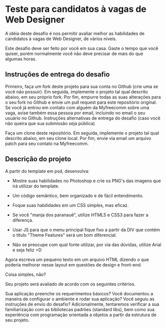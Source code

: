 
Teste para candidatos à vagas de Web Designer
=======================================

A idéia deste desafio é nos permitir avaliar melhor as habilidades de candidatos à vagas de Web Designer, de vários níveis.

Este desafio deve ser feito por você em sua casa. Gaste o tempo que você quiser, porém normalmente você não deve precisar de mais do que algumas horas.

## Instruções de entrega do desafio

Primeiro, faça um fork deste projeto para sua conta no Github (crie uma se você não possuir).
Em seguida, implemente o projeto tal qual descrito abaixo, em seu próprio fork.
Por fim, empurre todas as suas alterações para o seu fork no Github e envie um pull request para este repositório original. Se você já entrou em contato com alguém da Myfreecomm sobre uma vaga, avise também essa pessoa por email, incluindo no email o seu usuário no Github.
Instruções alternativas de entrega do desafio (caso você não queira que sua submissão seja pública)

Faça um clone deste repositório.
Em seguida, implemente o projeto tal qual descrito abaixo, em seu clone local.
Por fim, envie via email um arquivo patch para seu contato na Myfreecomm.

## Descrição do projeto

A partir do template em psd, desenvolva:

- Mostre suas habilidades no Photoshop e crie os PNG's das imagens que irá utilizar do template.

- Um código semântico, bem organizado e de fácil entendimento.

- Foque suas habilidades em um CSS simples, mas eficaz.

- Se você "manja dos paranauê", utilize HTML5 e CSS3 para fazer a diferença. 

- Usar JS para que o menu principal fique fixo a partir da DIV que contém o título "Theme Features" será um bom diferencial.

- Não se preocupe com qual fonte utilizar, por via das dúvidas, utilize Arial e seja feliz =D

Agora escreva um pequeno texto em um arquivo HTML dizendo o que poderia melhorar nesse layout em questões de design e front-end.

Coisa simples, não?



Seu projeto será avaliado de acordo com os seguintes critérios.

Sua aplicação preenche os requerimentos básicos?
Você documentou a maneira de configurar o ambiente e rodar sua aplicação?
Você seguiu as instruções de envio do desafio?
Adicionalmente, tentaremos verificar a sua familiarização com as bibliotecas padrões (standard libs), bem como sua experiência com programação orientada a objetos a partir da estrutura de seu projeto.
